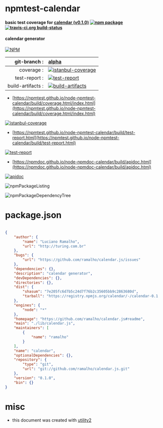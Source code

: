 # npmtest-calendar

#### basic test coverage for  [calendar (v0.1.0)](https://github.com/ramalho/calendar.js#readme)  [![npm package](https://img.shields.io/npm/v/npmtest-calendar.svg?style=flat-square)](https://www.npmjs.org/package/npmtest-calendar) [![travis-ci.org build-status](https://api.travis-ci.org/npmtest/node-npmtest-calendar.svg)](https://travis-ci.org/npmtest/node-npmtest-calendar)

#### calendar generator

[![NPM](https://nodei.co/npm/calendar.png?downloads=true&downloadRank=true&stars=true)](https://www.npmjs.com/package/calendar)

| git-branch : | [alpha](https://github.com/npmtest/node-npmtest-calendar/tree/alpha)|
|--:|:--|
| coverage : | [![istanbul-coverage](https://npmtest.github.io/node-npmtest-calendar/build/coverage.badge.svg)](https://npmtest.github.io/node-npmtest-calendar/build/coverage.html/index.html)|
| test-report : | [![test-report](https://npmtest.github.io/node-npmtest-calendar/build/test-report.badge.svg)](https://npmtest.github.io/node-npmtest-calendar/build/test-report.html)|
| build-artifacts : | [![build-artifacts](https://npmtest.github.io/node-npmtest-calendar/glyphicons_144_folder_open.png)](https://github.com/npmtest/node-npmtest-calendar/tree/gh-pages/build)|

- [https://npmtest.github.io/node-npmtest-calendar/build/coverage.html/index.html](https://npmtest.github.io/node-npmtest-calendar/build/coverage.html/index.html)

[![istanbul-coverage](https://npmtest.github.io/node-npmtest-calendar/build/screenCapture.buildCi.browser.%252Ftmp%252Fbuild%252Fcoverage.lib.html.png)](https://npmtest.github.io/node-npmtest-calendar/build/coverage.html/index.html)

- [https://npmtest.github.io/node-npmtest-calendar/build/test-report.html](https://npmtest.github.io/node-npmtest-calendar/build/test-report.html)

[![test-report](https://npmtest.github.io/node-npmtest-calendar/build/screenCapture.buildCi.browser.%252Ftmp%252Fbuild%252Ftest-report.html.png)](https://npmtest.github.io/node-npmtest-calendar/build/test-report.html)

- [https://npmdoc.github.io/node-npmdoc-calendar/build/apidoc.html](https://npmdoc.github.io/node-npmdoc-calendar/build/apidoc.html)

[![apidoc](https://npmdoc.github.io/node-npmdoc-calendar/build/screenCapture.buildCi.browser.%252Ftmp%252Fbuild%252Fapidoc.html.png)](https://npmdoc.github.io/node-npmdoc-calendar/build/apidoc.html)

![npmPackageListing](https://npmtest.github.io/node-npmtest-calendar/build/screenCapture.npmPackageListing.svg)

![npmPackageDependencyTree](https://npmtest.github.io/node-npmtest-calendar/build/screenCapture.npmPackageDependencyTree.svg)



# package.json

```json

{
    "author": {
        "name": "Luciano Ramalho",
        "url": "http://turing.com.br"
    },
    "bugs": {
        "url": "https://github.com/ramalho/calendar.js/issues"
    },
    "dependencies": {},
    "description": "calendar generator",
    "devDependencies": {},
    "directories": {},
    "dist": {
        "shasum": "7e205fc6d7b5c24d7f76b2c35605bb9c2863680d",
        "tarball": "https://registry.npmjs.org/calendar/-/calendar-0.1.0.tgz"
    },
    "engines": {
        "node": "*"
    },
    "homepage": "https://github.com/ramalho/calendar.js#readme",
    "main": "./lib/calendar.js",
    "maintainers": [
        {
            "name": "ramalho"
        }
    ],
    "name": "calendar",
    "optionalDependencies": {},
    "repository": {
        "type": "git",
        "url": "git://github.com/ramalho/calendar.js.git"
    },
    "version": "0.1.0",
    "bin": {}
}
```



# misc
- this document was created with [utility2](https://github.com/kaizhu256/node-utility2)
